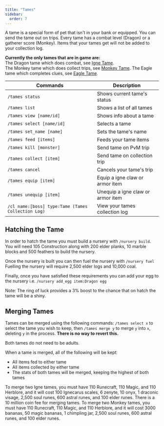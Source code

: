 ```yaml
---
title: "Tames"
sidebar:
  order: 7
---
```


A tame is a special form of pet that isn't in your bank or equipped. You can send the tame out on trips. Every tame has a combat level (Dragon) or a gatherer score (Monkey). Items that your tames get will not be added to your collection log.

**Currently the only tames that are in game are:**\
The Dragon tame which does combat, see [Igne Tame](igne-tame.md).\
The Monkey tame which does collect trips, see [Monkey Tame](monkey-tame.md).
The Eagle tame which completes clues, see [Eagle Tame](eagle-tame.md).

| Commands                                           | Description                       |
| -------------------------------------------------- | --------------------------------- |
| `/tames status`                                    | Shows current tame's status       |
| `/tames list`                                      | Shows a list of all tames         |
| `/tames view [name/id]`                            | Shows info about a tame           |
| `/tames select [name/id]`                          | Selects a tame                    |
| `/tames set_name [name]`                           | Sets the tame's name              |
| `/tames feed [items]`                              | Feeds your tame items             |
| `/tames kill [monster]`                            | Send tame on PvM trip             |
| `/tames collect [item]`                            | Send tame on collection trip      |
| `/tames cancel`                                    | Cancels your tame's trip          |
| `/tames equip [item]`                              | Equip a igne claw or armor item   |
| `/tames unequip [item]`                            | Unequip a igne claw or armor item |
| `/cl name:[boss] type:Tame (Tames Collection Log)` | View your tames collection log    |

## Hatching the Tame

In order to hatch the tame you must build a nursery with `/nursery build`.
You will need 105 Construction along with 200 elder planks, 10 marble blocks and 500 feathers to build the nursery.

Once the nursery is built you can then fuel the nursery with `/nursery fuel`
Fuelling the nursery will require 2,500 elder logs and 10,000 coal.

Finally, once you have satisfied these requirements you can add your egg to the nursery i.e. `/nursery add_egg item:Dragon egg`

Note: The ring of luck provides a 3% boost to the chance that on hatch the tame will be a shiny.

## Merging Tames

Tames can be merged using the following commands: `/tames select x` to select the tame you wish to keep, then `/tames merge y` to merge `y` into `x`, deleting `y` in the process. **There is no way to revert this.**

Both tames do not need to be adults.

When a tame is merged, all of the following will be kept:

- All items fed to either tame
- All items collected by either tame
- The stats of both tames will be merged, keeping the highest of both tames

To merge two Igne tames, you must have 110 Runecraft, 110 Magic, and 110 Herblore, and it will cost 100 Ignecarus scales, 6 zenyte, 10 onyx, 1 draconic visage, 2,500 soul runes, 600 astral runes, and 100 elder runes. There is a 10 million coin fee for merging tames.
To merge two Monkey tames, you must have 110 Runecraft, 110 Magic, and 110 Herblore, and it will cost 3000 bananas, 50 magic bananas, 1 chimpling jar, 2,500 soul runes, 600 astral runes, and 100 elder runes.
